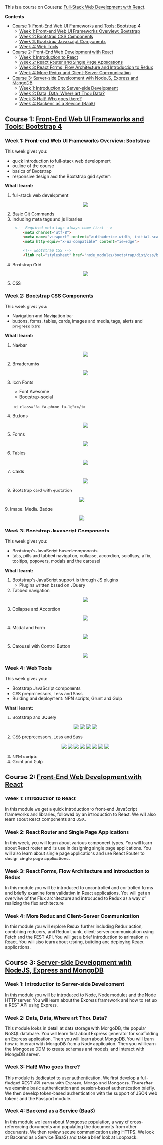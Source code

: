 This is a course on Cousera: [Full-Stack Web Development with React](https://www.coursera.org/specializations/full-stack-react).

**Contents**
- [Course 1: Front-End Web UI Frameworks and Tools: Bootstrap 4](#course-1-front-end-web-ui-frameworks-and-tools-bootstrap-4)
  - [Week 1: Front-end Web UI Frameworks Overview: Bootstrap](#week-1-front-end-web-ui-frameworks-overview-bootstrap)
  - [Week 2: Bootstrap CSS Components](#week-2-bootstrap-css-components)
  - [Week 3: Bootstrap Javascript Components](#week-3-bootstrap-javascript-components)
  - [Week 4: Web Tools](#week-4-web-tools)
- [Course 2: Front-End Web Development with React](#course-2-front-end-web-development-with-react)
  - [Week 1: Introduction to React](#week-1-introduction-to-react)
  - [Week 2: React Router and Single Page Applications](#week-2-react-router-and-single-page-applications)
  - [Week 3: React Forms, Flow Architecture and Introduction to Redux](#week-3-react-forms-flow-architecture-and-introduction-to-redux)
  - [Week 4: More Redux and Client-Server Communication](#week-4-more-redux-and-client-server-communication)
- [Course 3: Server-side Development with NodeJS, Express and MongoDB](#course-3-server-side-development-with-nodejs-express-and-mongodb)
  - [Week 1: Introduction to Server-side Development](#week-1-introduction-to-server-side-development)
  - [Week 2: Data, Data, Where art Thou Data?](#week-2-data-data-where-art-thou-data)
  - [Week 3: Halt! Who goes there?](#week-3-halt-who-goes-there)
  - [Week 4: Backend as a Service (BaaS)](#week-4-backend-as-a-service-baas)

## Course 1: [Front-End Web UI Frameworks and Tools: Bootstrap 4](https://www.coursera.org/learn/bootstrap-4?specialization=full-stack-react)

### Week 1: Front-end Web UI Frameworks Overview: Bootstrap

This week gives you:
- quick introduction to full-stack web development
- outline of the course
- basics of Bootstrap
- responsive design and the Bootstrap grid system

**What I learnt:**

1. full-stack web development
    <p align="center">
    <img src="./Full_Stack_React_img/full_stack_deve.png"  >
    </p>
2. Basic Git Commands
3. Including meta tags and js libraries
   ```html
    <!-- Required meta tags always come first -->
        <meta charset="utf-8">
        <meta name="viewport" content="width=device-width, initial-scale=1, shrink-to-fit=no">
        <meta http-equiv="x-ua-compatible" content="ie=edge">
     
        <!-- Bootstrap CSS -->
        <link rel="stylesheet" href="node_modules/bootstrap/dist/css/bootstrap.min.css">`
   ```
4. Bootstrap Grid
    <p align="center">
    <img src="./Full_Stack_React_img/bootstrap_grid.png"  >
    </p>
5. CSS

### Week 2: Bootstrap CSS Components

This week gives you:
- Navigation and Navigation bar
- buttons, forms, tables, cards, images and media, tags, alerts and progress bars

**What I learnt:**

1. Navbar
   <p align="center">
    <img src="./Full_Stack_React_img/navbar.png"  >
    </p>
2. Breadcrumbs
   <p align="center">
    <img src="./Full_Stack_React_img/breadcrumb.png"  >
    </p>
3. Icon Fonts
   - Font Awesome
   - Bootstrap-social

     `<i class="fa fa-phone fa-lg"></i>`
4. Buttons
   <p align="center">
    <img src="./Full_Stack_React_img/button.png"  >
    </p>
5. Forms
   <p align="center">
    <img src="./Full_Stack_React_img/form.png"  >
    </p>
6. Tables
   <p align="center">
    <img src="./Full_Stack_React_img/table.png"  >
    </p>
7. Cards
   <p align="center">
    <img src="./Full_Stack_React_img/card.png"  >
    </p>
8.  Bootstrap card with quotation
   <p align="center">
    <img src="./Full_Stack_React_img/card_quot.png"  >
    </p>
9.  Image, Media, Badge
    <p align="center">
    <img src="./Full_Stack_React_img/media_badge.png"  >
    </p>

### Week 3: Bootstrap Javascript Components

This week gives you:
- Bootstrap's JavaScript based components
- tabs, pills and tabbed navigation, collapse, accordion, scrollspy, affix, tooltips, popovers, modals and the carousel

**What I learnt:**

1. Bootstrap's JavaScript support is through JS plugins
   - Plugins written based on JQuery
2. Tabbed navigation
   <p align="center">
    <img src="./Full_Stack_React_img/tabbed_nav.png"  >
    </p>
3. Collapse and Accordion
   <p align="center">
    <img src="./Full_Stack_React_img/collapse_accordion.png"  >
    </p>
4. Modal and Form
   <p align="center">
    <img src="./Full_Stack_React_img/modal_form.png"  >
    </p>
5. Carousel with Control Button
   <p align="center">
    <img src="./Full_Stack_React_img/carousel.png"  >
    </p>

### Week 4: Web Tools

This week gives you:
- Bootstrap JavaScript components
- CSS preprocessors, Less and Sass
- Building and deployment: NPM scripts, Grunt and Gulp

**What I learnt:**

1. Bootstrap and JQuery
   <p align="center">
    <img src="./Full_Stack_React_img/BJ_1.png" >
    <img src="./Full_Stack_React_img/BJ_2.png" >
    <img src="./Full_Stack_React_img/BJ_3.png" >
    <img src="./Full_Stack_React_img/BJ_4.png" >
    </p>
2. CSS preprocessors, Less and Sass
   <p align="center">
    <img src="./Full_Stack_React_img/CP_1.png" >
    <img src="./Full_Stack_React_img/CP_2.png" >
    <img src="./Full_Stack_React_img/CP_3.png" >
    <img src="./Full_Stack_React_img/CP_4.png" >
    <img src="./Full_Stack_React_img/CP_5.png" >
    <img src="./Full_Stack_React_img/CP_6.png" >
    <img src="./Full_Stack_React_img/CP_7.png" >
    <img src="./Full_Stack_React_img/CP_8.png" >
    </p>
3. NPM scripts
4. Grunt and Gulp

## Course 2: [Front-End Web Development with React](https://www.coursera.org/learn/front-end-react?specialization=full-stack-react)

### Week 1: Introduction to React

In this module we get a quick introduction to front-end JavaScript frameworks and libraries, followed by an introduction to React. We will also learn about React components and JSX.

### Week 2: React Router and Single Page Applications

In this week, you will learn about various component types. You will learn about React router and its use in designing single page applications. You will also learn about single page applications and use React Router to design single page applications.

### Week 3: React Forms, Flow Architecture and Introduction to Redux

In this module you will be introduced to uncontrolled and controlled forms and briefly examine form validation in React applications. You will get an overview of the Flux architecture and introduced to Redux as a way of realizing the flux architecture

### Week 4: More Redux and Client-Server Communication

In this module you will explore Redux further including Redux action, combining reducers, and Redux thunk, client-server communication using Fetch and the REST API. You will get a brief introduction to animation in React. You will also learn about testing, building and deploying React applications.

## Course 3: [Server-side Development with NodeJS, Express and MongoDB](https://www.coursera.org/learn/server-side-nodejs?specialization=full-stack-react)

### Week 1: Introduction to Server-side Development

In this module you will be introduced to Node, Node modules and the Node HTTP server. You will learn about the Express framework and how to set up a REST API using Express.

### Week 2: Data, Data, Where art Thou Data?

This module looks in detail at data storage with MongoDB, the popular NoSQL database. You will learn first about Express generator for scaffolding an Express application. Then you will learn about MongoDB. You will learn how to interact with MongoDB from a Node application. Then you will learn the Mongoose ODM to create schemas and models, and interact with MongoDB server.

### Week 3: Halt! Who goes there?

This module is dedicated to user authentication. We first develop a full-fledged REST API server with Express, Mongo and Mongoose. Thereafter we examine basic authentication and session-based authentication briefly. We then develop token-based authentication with the support of JSON web tokens and the Passport module.

### Week 4: Backend as a Service (BaaS)

In this module we learn about Mongoose population, a way of cross-referencing documents and populating the documents from other documents. We then review secure communication using HTTPS. We look at Backend as a Service (BaaS) and take a brief look at Loopback.

